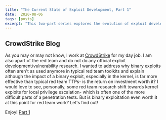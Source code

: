 ```yaml
---
title: "The Current State of Exploit Development, Part 1"
date:  2020-08-06
tags: [posts]
excerpt: "This two-part series explores the evolution of exploit development and vulnerability research on Windows- beginning with types and legacy mitigation techniques."
---
```

CrowdStrike Blog
---

As you may or may not know, I work at [CrowdStrike](https://crowdstrike.com) for my day job. I am also apart of the red team and do not do any official exploit development/vulnerability research. I wanted to address why binary exploits often aren't as used anymore in typical red team toolkits and explain although the impact of a binary exploit, especially in the kernel, is far more effective than typical red team TTPs- is the return on investment worth it? I would love to see, personally, some red team research shift towards kernel exploits for local privilege escalation- which is often one of the more difficult parts of a penetration tests. But is binary exploitation even worth it at this point for red team work? Let's find out!

Enjoy! [Part 1](https://crowdstrike.com/blog/state-of-exploit-development-part-1)
